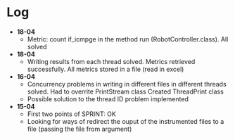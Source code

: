 # Log

- **18-04**
  - Metric: count if_icmpge in the method run (RobotController.class). All solved
- **18-04**
  - Writing results from each thread solved. Metrics retrieved successfully. All metrics stored in a file (read in excel)
- **16-04**
  - Concurrency problems in writing in different files in different threads solved. Had to overrite PrintStream class Created ThreadPrint class 
  - Possible solution to the thread ID problem implemented
- **15-04**
  - First two points of SPRINT: OK
  - Looking for ways of redirect the ouput of the instrumented files to a file (passing the file from argument)

